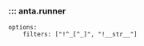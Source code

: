 <!--
  ~ Copyright (c) 2023-2025 Arista Networks, Inc.
  ~ Use of this source code is governed by the Apache License 2.0
  ~ that can be found in the LICENSE file.
  -->

### ::: anta.runner

    options:
        filters: ["!^_[^_]", "!__str__"]
